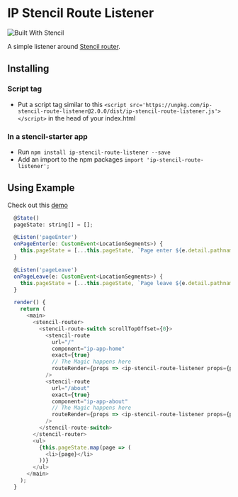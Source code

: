 # IP Stencil Route Listener

![Built With Stencil](https://img.shields.io/badge/-Built%20With%20Stencil-16161d.svg?logo=data%3Aimage%2Fsvg%2Bxml%3Bbase64%2CPD94bWwgdmVyc2lvbj0iMS4wIiBlbmNvZGluZz0idXRmLTgiPz4KPCEtLSBHZW5lcmF0b3I6IEFkb2JlIElsbHVzdHJhdG9yIDE5LjIuMSwgU1ZHIEV4cG9ydCBQbHVnLUluIC4gU1ZHIFZlcnNpb246IDYuMDAgQnVpbGQgMCkgIC0tPgo8c3ZnIHZlcnNpb249IjEuMSIgaWQ9IkxheWVyXzEiIHhtbG5zPSJodHRwOi8vd3d3LnczLm9yZy8yMDAwL3N2ZyIgeG1sbnM6eGxpbms9Imh0dHA6Ly93d3cudzMub3JnLzE5OTkveGxpbmsiIHg9IjBweCIgeT0iMHB4IgoJIHZpZXdCb3g9IjAgMCA1MTIgNTEyIiBzdHlsZT0iZW5hYmxlLWJhY2tncm91bmQ6bmV3IDAgMCA1MTIgNTEyOyIgeG1sOnNwYWNlPSJwcmVzZXJ2ZSI%2BCjxzdHlsZSB0eXBlPSJ0ZXh0L2NzcyI%2BCgkuc3Qwe2ZpbGw6I0ZGRkZGRjt9Cjwvc3R5bGU%2BCjxwYXRoIGNsYXNzPSJzdDAiIGQ9Ik00MjQuNywzNzMuOWMwLDM3LjYtNTUuMSw2OC42LTkyLjcsNjguNkgxODAuNGMtMzcuOSwwLTkyLjctMzAuNy05Mi43LTY4LjZ2LTMuNmgzMzYuOVYzNzMuOXoiLz4KPHBhdGggY2xhc3M9InN0MCIgZD0iTTQyNC43LDI5Mi4xSDE4MC40Yy0zNy42LDAtOTIuNy0zMS05Mi43LTY4LjZ2LTMuNkgzMzJjMzcuNiwwLDkyLjcsMzEsOTIuNyw2OC42VjI5Mi4xeiIvPgo8cGF0aCBjbGFzcz0ic3QwIiBkPSJNNDI0LjcsMTQxLjdIODcuN3YtMy42YzAtMzcuNiw1NC44LTY4LjYsOTIuNy02OC42SDMzMmMzNy45LDAsOTIuNywzMC43LDkyLjcsNjguNlYxNDEuN3oiLz4KPC9zdmc%2BCg%3D%3D&colorA=16161d&style=flat-square)

A simple listener around [Stencil router](https://github.com/ionic-team/stencil-router).

## Installing

### Script tag

- Put a script tag similar to this `<script src='https://unpkg.com/ip-stencil-route-listener@2.0.0/dist/ip-stencil-route-listener.js'></script>` in the head of your index.html

### In a stencil-starter app

- Run `npm install ip-stencil-route-listener --save`
- Add an import to the npm packages `import 'ip-stencil-route-listener';`

## Using Example

Check out this [demo](https://stencil-route-listener.netlify.com/)

```js
  @State()
  pageState: string[] = [];

  @Listen('pageEnter')
  onPageEnter(e: CustomEvent<LocationSegments>) {
    this.pageState = [...this.pageState, `Page enter ${e.detail.pathname}`];
  }

  @Listen('pageLeave')
  onPageLeave(e: CustomEvent<LocationSegments>) {
    this.pageState = [...this.pageState, `Page leave ${e.detail.pathname}`];
  }

  render() {
    return (
      <main>
        <stencil-router>
          <stencil-route-switch scrollTopOffset={0}>
            <stencil-route
              url="/"
              component="ip-app-home"
              exact={true}
              // The Magic happens here
              routeRender={props => <ip-stencil-route-listener props={props} />}
            />
            <stencil-route
              url="/about"
              exact={true}
              component="ip-app-about"
              // The Magic happens here
              routeRender={props => <ip-stencil-route-listener props={props} />}
            />
          </stencil-route-switch>
        </stencil-router>
        <ul>
          {this.pageState.map(page => (
            <li>{page}</li>
          ))}
        </ul>
      </main>
    );
  }
```
